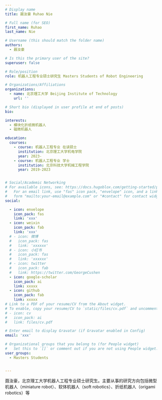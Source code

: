 ```yaml
---
# Display name
title: 聂汝豪 Ruhao Nie

# Full name (for SEO)
first_name: Ruhao
last_name: Nie

# Username (this should match the folder name)
authors:
  - 聂汝豪

# Is this the primary user of the site?
superuser: false

# Role/position
role: 机器人工程专业硕士研究生 Masters Students of Robot Engineering

# Organizations/Affiliations
organizations:
  - name: 北京理工大学 Beijing Institute of Technology
    url: ''

# Short bio (displayed in user profile at end of posts)
bio: 

interests:
  - 模块化折纸微机器人
  - 磁微机器人

education:
  courses:
    - course: 机器人工程专业 在读硕士
      institution: 北京理工大学机电学院
      year: 2023-
    - course: 机器人工程专业 学士
      institution: 北京科技大学机械工程学院
      year: 2019-2023


# Social/Academic Networking
# For available icons, see: https://docs.hugoblox.com/getting-started/page-builder/#icons
#   For an email link, use "fas" icon pack, "envelope" icon, and a link in the
#   form "mailto:your-email@example.com" or "#contact" for contact widget.
social:

  - icon: envelope
    icon_pack: fas
    link: 'xxx'
  - icon: weixin
    icon_pack: fab
    link: 'xxx'
  # - icon: 微博
  #   icon_pack: fas
  #   link: 'xxxxxx'
  # - icon: 小红书
  #   icon_pack: fas
  #   link: 'xxxxxx'
  # - icon: twitter
  #   icon_pack: fab
  #   link: https://twitter.com/GeorgeCushen
  - icon: google-scholar
    icon_pack: ai
    link: xxxxx
  - icon: github
    icon_pack: fab
    link: xxxxx
# Link to a PDF of your resume/CV from the About widget.
# To enable, copy your resume/CV to `static/files/cv.pdf` and uncomment the lines below.
# - icon: cv
#   icon_pack: ai
#   link: files/cv.pdf

# Enter email to display Gravatar (if Gravatar enabled in Config)
email: 'xxx'

# Organizational groups that you belong to (for People widget)
#   Set this to `[]` or comment out if you are not using People widget.
user_groups:
  - Masters Students


---
```


聂汝豪，北京理工大学机器人工程专业硕士研究生。主要从事的研究方向包括微型机器人（miniature robot）、软体机器人（soft robotics）、折纸机器人（origami robotics）等




 

